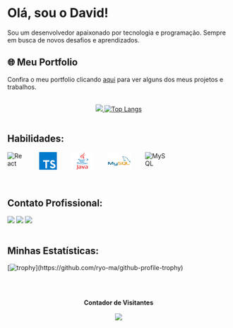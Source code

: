 # Olá, sou o David!

Sou um desenvolvedor apaixonado por tecnologia e programação. Sempre em busca de novos desafios e aprendizados.


## 🌐 Meu Portfolio

Confira o meu portfolio clicando [aqui](https://lordaval.vercel.app/) para ver alguns dos meus projetos e trabalhos.

<br>

 <div align="center">
  <a href="https://github.com/lordaval"> 
   <img height="180em" src="https://github-readme-stats.vercel.app/api?username=lordaval&show_icons=true&theme=algolia"/>
   <img height="180em" src="https://github-readme-stats.vercel.app/api/top-langs/?username=lordaval&layout=compact&langs_count=7&theme=algolia" alt="Top Langs"/>
  </a>
</div>
<br>

## Habilidades:
<div style="display: flex; gap: 2rem;">
<!--   <img align="center" src="https://cdn.jsdelivr.net/gh/devicons/devicon/icons/html5/html5-original.svg" height="40" width="52" alt="html5 logo"  />
  <img align="center" src="https://cdn.jsdelivr.net/gh/devicons/devicon/icons/css3/css3-original.svg" height="40" width="52" alt="css3 logo"  />
  <img align="center" alt="JS" h height="40" width="52" src="https://raw.githubusercontent.com/devicons/devicon/master/icons/javascript/javascript-plain.svg"> -->
  <img align="center" alt="React" src="https://cdn.jsdelivr.net/gh/devicons/devicon/icons/react/react-original.svg" height="40" width="40" />
  <img align="center" alt="Typescript" src="https://raw.githubusercontent.com/github/explore/80688e429a7d4ef2fca1e82350fe8e3517d3494d/topics/typescript/typescript.png" height="40" width="40" /> 
  <img align="center" alt="Java" height="40" width="52" src="https://github.com/devicons/devicon/blob/master/icons/java/java-original-wordmark.svg">
  <img align="center" alt="MySQL" height="40" width="52" src="https://github.com/devicons/devicon/blob/master/icons/mysql/mysql-original-wordmark.svg">
  <img align="center" alt="MySQL" height="40" width="52" src="https://cdn.jsdelivr.net/gh/devicons/devicon/icons/nextjs/nextjs-original.svg">
 </div>
 <br>
 <br>
 
## Contato Profissional:
<div> 
  <a href="mailto:djoao6757@gmail.com"><img src="https://img.shields.io/badge/-Gmail-%23333?style=for-the-badge&logo=gmail&logoColor=white" target="_blank"></a>
  <a href="https://www.instagram.com/davidj.js/" target="_blank" align="center"><img src="https://img.shields.io/badge/-Instagram-%23E4405F?style=for-the-badge&logo=instagram&logoColor=white" target="_blank"></a>
  <a href="https://www.linkedin.com/in/joao-david-de-oliveira-carneiro/" target="_blank" align="center"><img src="https://img.shields.io/badge/-LinkedIn-%230077B5?style=for-the-badge&logo=linkedin&logoColor=white" target="_blank"></a> 
<br>
<br>

## Minhas Estatísticas:
[![trophy](https://github-profile-trophy.vercel.app/?username=lordaval&theme=onestar&no-frame=true&rank=-?)](https://github.com/ryo-ma/github-profile-trophy)
 
</div>
 <br>
<div align="center">
<br><p align="centre"><b>Contador de Visitantes</b></p>  
<p align="center"><img align="center" src="https://profile-counter.glitch.me/{lordaval}/count.svg" /></p> 
<br></div>

<!-- ## 🛠 Tecnologias

Aqui estão algumas das tecnologias com as quais trabalho:

### Linguagens
![HTML5](https://img.shields.io/badge/HTML5-E34F26?style=for-the-badge&logo=html5&logoColor=white) 
![CSS3](https://img.shields.io/badge/CSS3-1572B6?style=for-the-badge&logo=css3&logoColor=white) 
![JavaScript](https://img.shields.io/badge/JavaScript-323330?style=for-the-badge&logo=javascript&logoColor=F7DF1E)
![TypeScript](https://img.shields.io/badge/TypeScript-000000?style=for-the-badge&logo=typescript&logoColor=2F74C0) 
![Java](https://img.shields.io/badge/Java-ED8B00?style=for-the-badge&logo=java&logoColor=white)

### Frameworks e Bibliotecas
![React](https://img.shields.io/badge/React-20232A?style=for-the-badge&logo=react&logoColor=61DAFB)
![Node.js](https://img.shields.io/badge/Node.js-339933?style=for-the-badge&logo=nodedotjs&logoColor=white) 

### Banco de Dados
![MySQL](https://img.shields.io/badge/mysql-%2300f.svg?style=for-the-badge&logo=mysql&logoColor=white)
![MongoDB](https://img.shields.io/badge/mongodb-082532?style=for-the-badge&logo=mongodb&logoColor=08EE69)

### Controle de Versão
![Git](https://img.shields.io/badge/GIT-E44C30?style=for-the-badge&logo=git&logoColor=white) 

## 📈 Estatísticas do GitHub

![Estatísticas do GitHub](https://github-readme-stats.vercel.app/api?username=lordaval&show_icons=true&theme=radical)
-->
